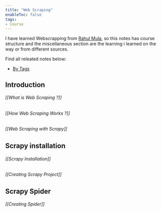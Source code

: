 ```yaml
---
title: "Web Scraping"
enableToc: false
tags:
- Course
---
```


I have learned Webscrapping from [Rahul Mula](https://codedamn.com/learn/scrapy-masterclass), so this notes has course structure  and the miscellaneous section are the learning i learned on the way or from different sources.

Find all releated notes below:
* [By Tags](tags/Web-Scraping)


## Introduction

 ###### [[What is Web Scraping ?]]
 ###### [[How Web Scraping Works ?]]
 ###### [[Web Scraping with Scrapy]]

## Scrapy installation

###### [[Scrapy Installation]]
###### [[Creating Scrapy Project]]

## Scrapy Spider

###### [[Creating Spider]]


